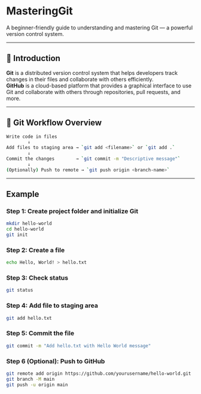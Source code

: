 # MasteringGit

A beginner-friendly guide to understanding and mastering Git — a powerful version control system.

---

## 📘 Introduction

**Git** is a distributed version control system that helps developers track changes in their files and collaborate with others efficiently.  
**GitHub** is a cloud-based platform that provides a graphical interface to use Git and collaborate with others through repositories, pull requests, and more.

---

## 🔁 Git Workflow Overview

```bash
Write code in files
        ↓
Add files to staging area → `git add <filename>` or `git add .`
        ↓
Commit the changes        → `git commit -m "Descriptive message"`
        ↓
(Optionally) Push to remote → `git push origin <branch-name>`

```

---

## Example

### Step 1: Create project folder and initialize Git

```bash
mkdir hello-world
cd hello-world
git init
```

### Step 2: Create a file

```bash
echo Hello, World! > hello.txt
```

### Step 3: Check status

```bash
git status
```

### Step 4: Add file to staging area

```bash
git add hello.txt
```

### Step 5: Commit the file

```bash
git commit -m "Add hello.txt with Hello World message"
```

### Step 6 (Optional): Push to GitHub

```bash
git remote add origin https://github.com/yourusername/hello-world.git
git branch -M main
git push -u origin main
```
